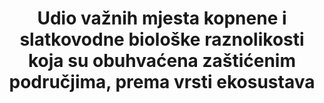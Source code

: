 ---
sdg_goal: 15
layout: indicator
indicator: 15.1.2
indicator_variable: null
graph: null
graph_type_description: EPA  does  not  have  data
graph_status_notes: unk
variable_description: null
title: >-
  Udio važnih mjesta kopnene i slatkovodne biološke raznolikosti koja su obuhvaćena zaštićenim područjima, prema vrsti ekosustava
permalink: /15-1-2/
variable_notes: null
un_designated_tier: '1'
un_custodial_agency: 'UNEP-WCMC,  UNEP  (Partnering  Agencies:  Ramsar)'
target_id: '15.1'
has_metadata: false
goal_meta_link: 'http://unstats.un.org/sdgs/files/metadata-compilation/Metadata-Goal-15.pdf'
goal_meta_link_page: 4
indicator_name: >-
  Udio važnih mjesta kopnene i slatkovodne biološke raznolikosti koja su obuhvaćena zaštićenim područjima, prema vrsti ekosustava
target: >-
  Do 2020. godine osigurati očuvanje, obnovu i održivu uporabu kopnenih i unutrašnjih slatkovodnih ekosustava i njihovih usluga, posebice šuma, močvarnih područja, planina i suhih područja, sukladno obvezama iz međunarodnih sporazuma.
source_title: null
source_notes: null
published: true  

---